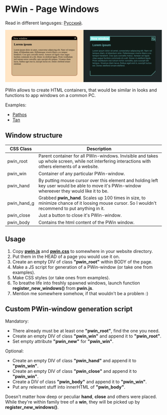 # PWin - Page Windows

Read in different langusges: [Русский](./README_RU.md).

![preview](./preview.webp)

PWin allows to create HTML containers, that would be similar in looks and functions to app windows on a common PC.

Examples:
* [Pathos](https://leshiy-nd.github.io/PWin-Page-Windows/examples/pathos.html)
* [Tan](https://leshiy-nd.github.io/PWin-Page-Windows/examples/tan.html)

## Window structure

|CSS Class|Description|
|-|-|
|pwin_root|Parent container for all PWin-windows. Invisible and takes up whole screen, while not interfering interactions with others elements of a website.|
|pwin_win|Container of any particular PWin-window.|
|pwin_hand|By putting mouse cursor over this element and holding left key user would be able to move it's PWin-window whereever they would like it to be.|
|pwin_hand_g|Grabbed __pwin_hand__. Scales up 100 times in size, to minimize chance of it loosing mouse cursor. So I wouldn't recommend to put anything in it.|
|pwin_close|Just a button to close it's PWin-window.|
|pwin_body|Contains the html content of the PWin window.|

## Usage

1. Copy [__pwin.js__](./pwin.js) and [__pwin.css__](./pwin.css) to somewhere in your website directory.
2. Put them in the HEAD of a page you would use it on.
3. Create an empty DIV of class __"pwin_root"__ within BODY of the page.
4. Make a JS script for generation of a PWin-window (or take one from examples).
5. Make CSS styles (or take ones from examples).
6. To breathe life into freshly spawned windows, launch function __register_new_windows()__ from __pwin.js__.
7. Mention me somewhere somehow, if that wouldn't be a problem :)

## Custom PWin-window generation script

Mandatory:
* There already must be at least one __"pwin_root"__, find the one you need.
* Create an empty DIV of class __"pwin_win"__ and append it to __"pwin_root"__.
* Set empty attribute __"pwin_new"__ for __"pwin_win"__.

Optional:
* Create an empty DIV of class __"pwin_hand"__ and append it to __"pwin_win"__.
* Create an empty DIV of class __"pwin_close"__ and append it to __"pwin_win"__.
* Create a DIV of class __"pwin_body"__ and append it to __"pwin_win"__.
* Put any relevant stuff into innerHTML of __"pwin_body"__.

Doesn't matter how deep or peculiar __hand__, __close__ and others were placed. While they're within family tree of a __win__, they will be picked up by __register_new_windows()__.
